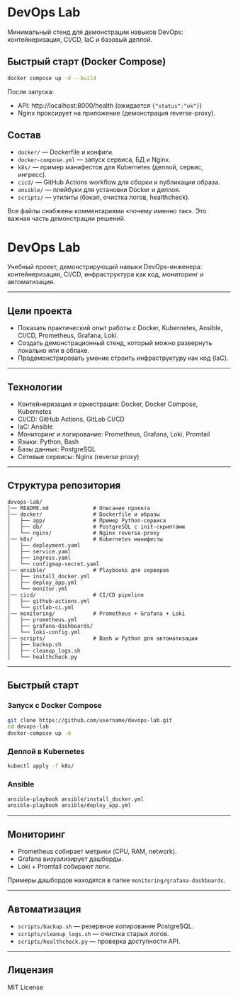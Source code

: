 # DevOps Lab

Минимальный стенд для демонстрации навыков DevOps: контейнеризация, CI/CD, IaC и базовый деплой.

## Быстрый старт (Docker Compose)
```bash
docker compose up -d --build
```
После запуска:
- API: http://localhost:8000/health (ожидается `{"status":"ok"}`)
- Nginx проксирует на приложение (демонстрация reverse-proxy).

## Состав
- `docker/` — Dockerfile и конфиги.
- `docker-compose.yml` — запуск сервиса, БД и Nginx.
- `k8s/` — пример манифестов для Kubernetes (деплой, сервис, ингресс).
- `cicd/` — GitHub Actions workflow для сборки и публикации образа.
- `ansible/` — плейбуки для установки Docker и деплоя.
- `scripts/` — утилиты (бэкап, очистка логов, healthcheck).

Все файлы снабжены комментариями «почему именно так». Это важная часть демонстрации решений.

# DevOps Lab

Учебный проект, демонстрирующий навыки DevOps-инженера: контейнеризация, CI/CD, инфраструктура как код, мониторинг и автоматизация.

---

## Цели проекта
- Показать практический опыт работы с Docker, Kubernetes, Ansible, CI/CD, Prometheus, Grafana, Loki.
- Создать демонстрационный стенд, который можно развернуть локально или в облаке.
- Продемонстрировать умение строить инфраструктуру как код (IaC).

---

## Технологии
- Контейнеризация и оркестрация: Docker, Docker Compose, Kubernetes
- CI/CD: GitHub Actions, GitLab CI/CD
- IaC: Ansible
- Мониторинг и логирование: Prometheus, Grafana, Loki, Promtail
- Языки: Python, Bash
- Базы данных: PostgreSQL
- Сетевые сервисы: Nginx (reverse proxy)

---

## Структура репозитория
```
devops-lab/
│── README.md              # Описание проекта
│── docker/                # Dockerfile и образы
│   ├── app/               # Пример Python-сервиса
│   ├── db/                # PostgreSQL с init-скриптами
│   └── nginx/             # Nginx reverse-proxy
│── k8s/                   # Kubernetes манифесты
│   ├── deployment.yaml
│   ├── service.yaml
│   ├── ingress.yaml
│   └── configmap-secret.yaml
│── ansible/               # Playbooks для серверов
│   ├── install_docker.yml
│   ├── deploy_app.yml
│   └── monitor.yml
│── cicd/                  # CI/CD pipeline
│   ├── github-actions.yml
│   └── gitlab-ci.yml
│── monitoring/            # Prometheus + Grafana + Loki
│   ├── prometheus.yml
│   ├── grafana-dashboards/
│   └── loki-config.yml
│── scripts/               # Bash и Python для автоматизации
│   ├── backup.sh
│   ├── cleanup_logs.sh
│   └── healthcheck.py
```

---

## Быстрый старт
### Запуск с Docker Compose
```bash
git clone https://github.com/username/devops-lab.git
cd devops-lab
docker-compose up -d
```

### Деплой в Kubernetes
```bash
kubectl apply -f k8s/
```

### Ansible
```bash
ansible-playbook ansible/install_docker.yml
ansible-playbook ansible/deploy_app.yml
```

---

## Мониторинг
- Prometheus собирает метрики (CPU, RAM, network).
- Grafana визуализирует дашборды.
- Loki + Promtail собирают логи.

Примеры дашбордов находятся в папке `monitoring/grafana-dashboards`.

---

## Автоматизация
- `scripts/backup.sh` — резервное копирование PostgreSQL.
- `scripts/cleanup_logs.sh` — очистка старых логов.
- `scripts/healthcheck.py` — проверка доступности API.

---

## Лицензия
MIT License
